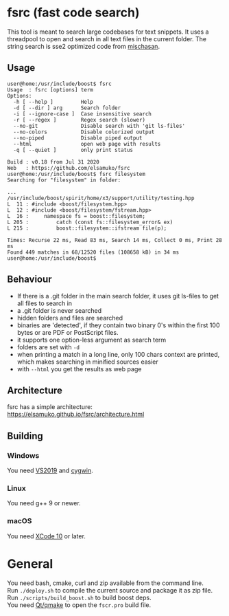 # fsrc (fast code search)

This tool is meant to search large codebases for text snippets. It uses a threadpool to open and search in all text files in the current folder.
The string search is sse2 optimized code from [mischasan](https://mischasan.wordpress.com/2011/07/16/convergence-sse2-and-strstr/).

## Usage
```console
user@home:/usr/include/boost$ fsrc
Usage  : fsrc [options] term
Options:
  -h [ --help ]         Help
  -d [ --dir ] arg      Search folder
  -i [ --ignore-case ]  Case insensitive search
  -r [ --regex ]        Regex search (slower)
  --no-git              Disable search with 'git ls-files'
  --no-colors           Disable colorized output
  --no-piped            Disable piped output
  --html                open web page with results
  -q [ --quiet ]        only print status

Build : v0.18 from Jul 31 2020
Web   : https://github.com/elsamuko/fsrc
user@home:/usr/include/boost$ fsrc filesystem
Searching for "filesystem" in folder:

...
/usr/include/boost/spirit/home/x3/support/utility/testing.hpp
L  11 : #include <boost/filesystem.hpp>
L  12 : #include <boost/filesystem/fstream.hpp>
L  16 :     namespace fs = boost::filesystem;
L 205 :         catch (const fs::filesystem_error& ex)
L 215 :         boost::filesystem::ifstream file(p);

Times: Recurse 22 ms, Read 83 ms, Search 14 ms, Collect 0 ms, Print 28 ms
Found 449 matches in 68/12520 files (108658 kB) in 34 ms
user@home:/usr/include/boost$
```

## Behaviour
  * If there is a .git folder in the main search folder, it uses git ls-files to get all files to search in
  * a .git folder is never searched
  * hidden folders and files are searched
  * binaries are 'detected', if they contain two binary 0's within the first 100 bytes or are PDF or PostScript files.
  * it supports one option-less argument as search term
  * folders are set with `-d`
  * when printing a match in a long line, only 100 chars context are printed, which makes searching in minified sources easier
  * with `--html` you get the results as web page

## Architecture
fsrc has a simple architecture: https://elsamuko.github.io/fsrc/architecture.html

## Building

### Windows
You need [VS2019](https://visualstudio.microsoft.com/downloads/#build-tools-for-visual-studio-2017) and [cygwin](https://www.cygwin.com/).

### Linux
You need g++ 9 or newer.

### macOS
You need [XCode 10](https://developer.apple.com/xcode/) or later.

# General
You need bash, cmake, curl and zip available from the command line.  
Run `./deploy.sh` to compile the current source and package it as zip file.  
Run `./scripts/build_boost.sh` to build boost deps.  
You need [Qt/qmake](http://download.qt.io/archive/qt/) to open the `fscr.pro` build file.
